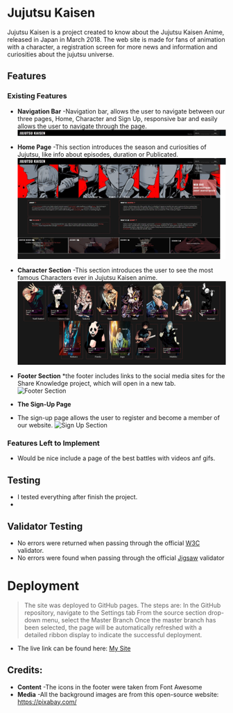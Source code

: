 # __Jujutsu Kaisen__

Jujutsu Kaisen is a project created to know about the Jujutsu Kaisen Anime, released in Japan in March 2018. The web site is made for fans of animation with a character, a registration screen for more news and information and curiosities about the jujutsu universe.

## Features

### Existing Features

- __Navigation Bar__
    -Navigation bar, allows the user to navigate between our three pages, Home, Character and Sign Up, responsive bar and easily allows the user to navigate through the page.
![Navigation Bar](assets/images/nav-bar-sample.jpg)

- __Home Page__
    -This section introduces the season and curiosities of Jujutsu, like info about episodes, duration or Publicated.
![Home Section](assets/images/home-sample.jpg)

- __Character Section__
    -This section introduces the user to see the most famous Characters ever in Jujutsu Kaisen anime.
![Character Section](assets/images/character-sample.jpg)

- __Footer Section__
    *the footer includes links to the social media sites for the Share Knowledge project, which will open in a new tab.
![Footer Section](Share/assets/images/footer-sample.jpg)

- __The Sign-Up Page__
- The sign-up page allows the user to register and become a member of our website.
![Sign Up Section](Share/assets/images/signup-sample.jpg)

### Features Left to Implement
-   Would be nice include a page of the best battles with videos anf gifs.


## Testing
-   I tested everything after finish the project.
-   

## Validator Testing
- No errors were returned when passing through the official [W3C](https://validator.w3.org/) validator.
- No errors were found when passing through the official [Jigsaw](https://jigsaw.w3.org/css-validator/) validator

# Deployment
> The site was deployed to GitHub pages. The steps are:
> In the GitHub repository, navigate to the Settings tab
> From the source section drop-down menu, select the Master Branch
> Once the master branch has been selected, the page will be automatically refreshed with a detailed ribbon display to indicate the successful deployment.

- The live link can be found here: [My Site](https://henriquezanini97.github.io/jujutsu-kaisen)

## Credits:
- __Content__ 
    -The icons in the footer were taken from Font Awesome
- __Media__
    -All the background images are from this open-source website: https://pixabay.com/
